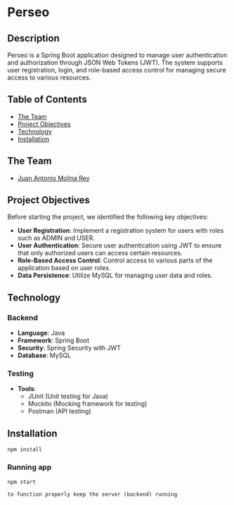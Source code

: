 # Perseo

## Description

Perseo is a Spring Boot application designed to manage user authentication and authorization through JSON Web Tokens (JWT). The system supports user registration, login, and role-based access control for managing secure access to various resources.

## Table of Contents

- [The Team](#the-team)
- [Project Objectives](#project-objectives)
- [Technology](#technology)
- [Installation](#installation)

## The Team

* [Juan Antonio Molina Rey](https://github.com/JuanMolinaReu) 

## Project Objectives

Before starting the project, we identified the following key objectives:

- **User Registration**: Implement a registration system for users with roles such as ADMIN and USER.
- **User Authentication**: Secure user authentication using JWT to ensure that only authorized users can access certain resources.
- **Role-Based Access Control**: Control access to various parts of the application based on user roles.
- **Data Persistence**: Utilize MySQL for managing user data and roles.

## Technology

### Backend

- **Language**: Java
- **Framework**: Spring Boot
- **Security**: Spring Security with JWT
- **Database**: MySQL

### Testing

- **Tools**: 
  - JUnit (Unit testing for Java)
  - Mockito (Mocking framework for testing)
  - Postman (API testing)

## Installation

`npm install`

### Running app

`npm start`

`to function properly keep the server (backend) running`

